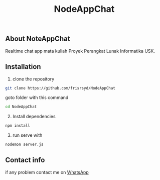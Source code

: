 <br>
<h1 align="center">NodeAppChat</h1>
<br>

## About NoteAppChat

<p>Realtime chat app mata kuliah Proyek Perangkat Lunak Informatika USK.</p>

## Installation

1. clone the repository

```bash
git clone https://github.com/frisrsyd/NodeAppChat
```

goto folder with this command

```bash
cd NodeAppChat
```

2. Install dependencies

```bash
npm install
```

3. run serve with

```bash
nodemon server.js
```

## Contact info

if any problem contact me on <a target="_blank" href="https://api.whatsapp.com/send?phone=6285261297134">WhatsApp</a>
